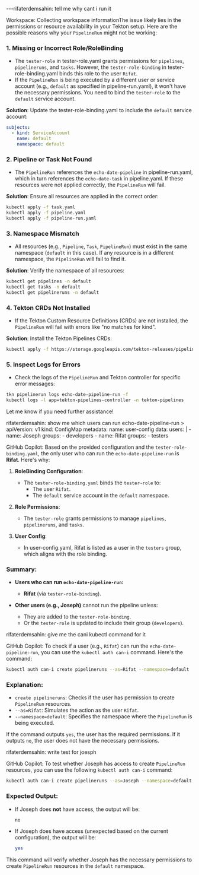 

---rifaterdemsahin: tell me why cant i run it 

Workspace: Collecting workspace informationThe issue likely lies in the permissions or resource availability in your Tekton setup. Here are the possible reasons why your `PipelineRun` might not be working:

### 1. **Missing or Incorrect Role/RoleBinding**
   - The `tester-role` in tester-role.yaml grants permissions for `pipelines`, `pipelineruns`, and `tasks`. However, the `tester-role-binding` in tester-role-binding.yaml binds this role to the user `Rifat`.
   - If the `PipelineRun` is being executed by a different user or service account (e.g., `default` as specified in pipeline-run.yaml), it won't have the necessary permissions. You need to bind the `tester-role` to the `default` service account.

   **Solution**: Update the tester-role-binding.yaml to include the `default` service account:
   ```yaml
   subjects:
     - kind: ServiceAccount
       name: default
       namespace: default
   ```

### 2. **Pipeline or Task Not Found**
   - The `PipelineRun` references the `echo-date-pipeline` in pipeline-run.yaml, which in turn references the `echo-date-task` in pipeline.yaml. If these resources were not applied correctly, the `PipelineRun` will fail.

   **Solution**: Ensure all resources are applied in the correct order:
   ```bash
   kubectl apply -f task.yaml
   kubectl apply -f pipeline.yaml
   kubectl apply -f pipeline-run.yaml
   ```

### 3. **Namespace Mismatch**
   - All resources (e.g., `Pipeline`, `Task`, `PipelineRun`) must exist in the same namespace (`default` in this case). If any resource is in a different namespace, the `PipelineRun` will fail to find it.

   **Solution**: Verify the namespace of all resources:
   ```bash
   kubectl get pipelines -n default
   kubectl get tasks -n default
   kubectl get pipelineruns -n default
   ```

### 4. **Tekton CRDs Not Installed**
   - If the Tekton Custom Resource Definitions (CRDs) are not installed, the `PipelineRun` will fail with errors like "no matches for kind".

   **Solution**: Install the Tekton Pipelines CRDs:
   ```bash
   kubectl apply -f https://storage.googleapis.com/tekton-releases/pipeline/latest/release.yaml
   ```

### 5. **Inspect Logs for Errors**
   - Check the logs of the `PipelineRun` and Tekton controller for specific error messages:
   ```bash
   tkn pipelinerun logs echo-date-pipeline-run -f
   kubectl logs -l app=tekton-pipelines-controller -n tekton-pipelines
   ```

Let me know if you need further assistance!

rifaterdemsahin: show me which users can run echo-date-pipeline-run > apiVersion: v1
kind: ConfigMap
metadata:
  name: user-config
data:
  users: |
    - name: Joseph
      groups:
        - developers
    - name: Rifat
      groups:
        - testers

GitHub Copilot: Based on the provided configuration and the `tester-role-binding.yaml`, the only user who can run the `echo-date-pipeline-run` is **Rifat**. Here's why:

1. **RoleBinding Configuration**:
   - The `tester-role-binding.yaml` binds the `tester-role` to:
     - The user `Rifat`.
     - The `default` service account in the `default` namespace.

2. **Role Permissions**:
   - The `tester-role` grants permissions to manage `pipelines`, `pipelineruns`, and `tasks`.

3. **User Config**:
   - In user-config.yaml, Rifat is listed as a user in the `testers` group, which aligns with the role binding.

### Summary:
- **Users who can run `echo-date-pipeline-run`:**
  - **Rifat** (via `tester-role-binding`).

- **Other users (e.g., Joseph)** cannot run the pipeline unless:
  - They are added to the `tester-role-binding`.
  - Or the `tester-role` is updated to include their group (`developers`).

rifaterdemsahin: give me the cani kubectl command for it 

GitHub Copilot: To check if a user (e.g., `Rifat`) can run the `echo-date-pipeline-run`, you can use the `kubectl auth can-i` command. Here's the command:

```bash
kubectl auth can-i create pipelineruns --as=Rifat --namespace=default
```

### Explanation:
- `create pipelineruns`: Checks if the user has permission to create `PipelineRun` resources.
- `--as=Rifat`: Simulates the action as the user `Rifat`.
- `--namespace=default`: Specifies the namespace where the `PipelineRun` is being executed.

If the command outputs `yes`, the user has the required permissions. If it outputs `no`, the user does not have the necessary permissions.

rifaterdemsahin: write test for joesph

GitHub Copilot: To test whether Joseph has access to create `PipelineRun` resources, you can use the following `kubectl auth can-i` command:

```bash
kubectl auth can-i create pipelineruns --as=Joseph --namespace=default
```

### Expected Output:
- If Joseph does **not** have access, the output will be:
  ```bash
  no
  ```
- If Joseph does have access (unexpected based on the current configuration), the output will be:
  ```bash
  yes
  ```

This command will verify whether Joseph has the necessary permissions to create `PipelineRun` resources in the `default` namespace.